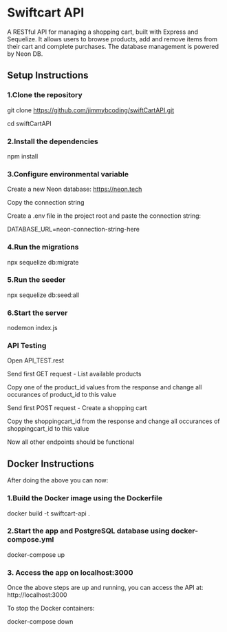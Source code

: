 # Swiftcart API
A RESTful API for managing a shopping cart, built with Express and Sequelize. It allows users to browse products, add and remove items from their cart and complete purchases. The database management is powered by Neon DB.

## Setup Instructions

### 1.Clone the repository

git clone https://github.com/jimmybcoding/swiftCartAPI.git

cd swiftCartAPI

### 2.Install the dependencies

npm install

### 3.Configure environmental variable

Create a new Neon database: https://neon.tech

Copy the connection string

Create a .env file in the project root and paste the connection string:

DATABASE_URL=neon-connection-string-here

### 4.Run the migrations

npx sequelize db:migrate

### 5.Run the seeder

npx sequelize db:seed:all

### 6.Start the server

nodemon index.js

### API Testing

Open API_TEST.rest

Send first GET request - List available products

Copy one of the product_id values from the response and change all occurances of product_id to this value

Send first POST request - Create a shopping cart

Copy the shoppingcart_id from the response and change all occurances of shoppingcart_id to this value

Now all other endpoints should be functional

## Docker Instructions

After doing the above you can now:

### 1.Build the Docker image using the Dockerfile

docker build -t swiftcart-api .

### 2.Start the app and PostgreSQL database using docker-compose.yml 

docker-compose up 

### 3. Access the app on localhost:3000

Once the above steps are up and running, you can access the API at: http://localhost:3000

To stop the Docker containers:

docker-compose down